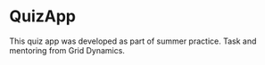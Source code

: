# QuizApp
This quiz app was developed as part of summer practice. Task and mentoring from Grid Dynamics.
